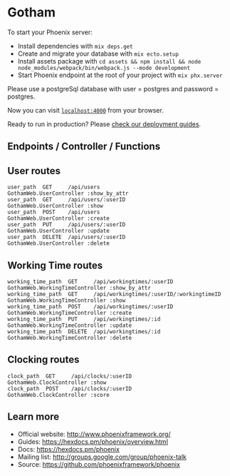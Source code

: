 # Gotham

To start your Phoenix server:

  * Install dependencies with `mix deps.get`
  * Create and migrate your database with `mix ecto.setup`
  * Install assets package with `cd assets && npm install && node node_modules/webpack/bin/webpack.js --mode development`
  * Start Phoenix endpoint at the root of your project with `mix phx.server`

Please use a postgreSql database with user = postgres and password = postgres.

Now you can visit [`localhost:4000`](http://localhost:4000) from your browser.

Ready to run in production? Please [check our deployment guides](https://hexdocs.pm/phoenix/deployment.html).

## Endpoints / Controller / Functions

## User routes
    user_path  GET     /api/users                                GothamWeb.UserController :show_by_attr
    user_path  GET     /api/users/:userID                        GothamWeb.UserController :show
    user_path  POST    /api/users                                GothamWeb.UserController :create
    user_path  PUT     /api/users/:userID                        GothamWeb.UserController :update
    user_path  DELETE  /api/users/:userID                        GothamWeb.UserController :delete

## Working Time routes
    working_time_path  GET     /api/workingtimes/:userID                 GothamWeb.WorkingTimeController :show_by_attr
    working_time_path  GET     /api/workingtimes/:userID/:workingtimeID  GothamWeb.WorkingTimeController :show
    working_time_path  POST    /api/workingtimes/:userID                 GothamWeb.WorkingTimeController :create
    working_time_path  PUT     /api/workingtimes/:id                     GothamWeb.WorkingTimeController :update
    working_time_path  DELETE  /api/workingtimes/:id                     GothamWeb.WorkingTimeController :delete

## Clocking routes 
    clock_path  GET     /api/clocks/:userID                       GothamWeb.ClockController :show
    clock_path  POST    /api/clocks/:userID                       GothamWeb.ClockController :score

## Learn more

  * Official website: http://www.phoenixframework.org/
  * Guides: https://hexdocs.pm/phoenix/overview.html
  * Docs: https://hexdocs.pm/phoenix
  * Mailing list: http://groups.google.com/group/phoenix-talk
  * Source: https://github.com/phoenixframework/phoenix
